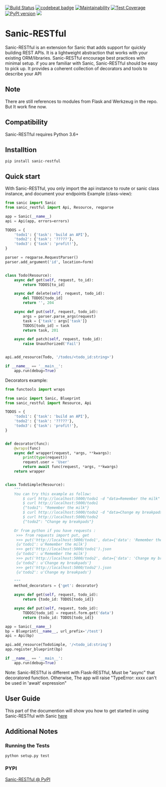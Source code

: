 [![Build Status](https://travis-ci.org/CoCongV/sanic-restful.svg?branch=develop)](https://travis-ci.org/CoCongV/sanic-restful)
[![codebeat badge](https://codebeat.co/badges/05407b18-a508-4cde-ac35-8e6776ea20e1)](https://codebeat.co/projects/github-com-cocongv-sanic-restful-develop)
[![Maintainability](https://api.codeclimate.com/v1/badges/bb199b737ab079fd7b0c/maintainability)](https://codeclimate.com/github/CoCongV/sanic-restful/maintainability)
[![Test Coverage](https://api.codeclimate.com/v1/badges/bb199b737ab079fd7b0c/test_coverage)](https://codeclimate.com/github/CoCongV/sanic-restful/test_coverage)
[![PyPI version](https://badge.fury.io/py/sanic-restful.svg)](https://badge.fury.io/py/sanic-restful)
[![](https://img.shields.io/badge/python-3.6-blue.svg)](https://pypi.org/project/sanic-restful/)
# Sanic-RESTful

Sanic-RESTful is an extension for Sanic that adds support for quickly building REST APIs.
It is a lightweight abstraction that works with your existing ORM/libraries.
Sanic-RESTful encourage best practices with minimal setup.
if you are familiar with Sanic, Sanic-RESTful should be easy to pick up.
It provides a coherent collection of decorators and tools to describe your API

## Note
There are still references to modules from Flask and Werkzeug in the repo.
But It work fine now.

## Compatibility
Sanic-RESTful requires Python 3.6+

## Installtion
```
pip install sanic-restful
```
## Quick start
With Sanic-RESTful, you only import the api instance to route or sanic class instance,
and document your endpoints
Example (class-view):
```python
from sanic import Sanic
from sanic_restful import Api, Resource, reqparse

app = Sanic(__name__)
api = Api(app, errors=errors)

TODOS = {
    'todo1': {'task': 'build an API'},
    'todo2': {'task': '?????'},
    'todo3': {'task': 'profit!'},
}

parser = reqparse.RequestParser()
parser.add_argument('id', location=form)


class Todo(Resource):
    async def get(self, request, to_id):
        return TODOS[to_id]

    async def delete(self, request, todo_id):
        del TODOS[todo_id]
        return '', 204

    async def put(self, request, todo_id):
        args = parser.parse_args(request)
        task = {'task': args['task']}
        TODOS[todo_id] = task
        return task, 201

    async def patch(self, request, todo_id):
        raise Unauthorized('Fail')


api.add_resource(Todo, '/todos/<todo_id:string>')

if __name__ == '__main__':
    app.run(debug=True)
```

Decorators example:
```python
from functools import wraps

from sanic import Sanic, Blueprint
from sanic_restful import Resource, Api

TODOS = {
    'todo1': {'task': 'build an API'},
    'todo2': {'task': '?????'},
    'todo3': {'task': 'profit!'},
}


def decorator(func):
    @wraps(func)
    async def wrapper(request, *args, **kwargs):
        print(type(request))
        request.user = 'User'
        return await func(request, *args, **kwargs)
    return wrapper


class TodoSimple(Resource):
    """
    You can try this example as follow:
        $ curl http://localhost:5000/todo1 -d "data=Remember the milk" -X PUT
        $ curl http://localhost:5000/todo1
        {"todo1": "Remember the milk"}
        $ curl http://localhost:5000/todo2 -d "data=Change my breakpads" -X PUT
        $ curl http://localhost:5000/todo2
        {"todo2": "Change my breakpads"}

    Or from python if you have requests :
     >>> from requests import put, get
     >>> put('http://localhost:5000/todo1', data={'data': 'Remember the milk'}).json
     {u'todo1': u'Remember the milk'}
     >>> get('http://localhost:5000/todo1').json
     {u'todo1': u'Remember the milk'}
     >>> put('http://localhost:5000/todo2', data={'data': 'Change my breakpads'}).json
     {u'todo2': u'Change my breakpads'}
     >>> get('http://localhost:5000/todo2').json
     {u'todo2': u'Change my breakpads'}

    """
    method_decorators = {'get': decorator}

    async def get(self, request, todo_id):
        return {todo_id: TODOS[todo_id]}

    async def put(self, request, todo_id):
        TODOS[todo_id] = request.form.get('data')
        return {todo_id: TODOS[todo_id]}

app = Sanic(__name__)
bp = Blueprint(__name__, url_prefix='/test')
api = Api(bp)

api.add_resource(TodoSimple, '/<todo_id:string')
app.register_blueprint(bp)

if __name__ == '__main__':
    app.run(debug=True)
```
Note: Sanic-RESTful is different with Flask-RESTful, Must be "async"  that decoratored function.
Otherwise, The app will raise "TypeError: xxxx can't be used in 'await' expression"

## User Guide

This part of the documention will show you how to get started in using Sanic-RESTful with Sanic [here](https://flask-restful.readthedocs.io/)


## Additional Notes

### Running the Tests

```
python setup.py test
```

### PYPI
[Sanic-RESTful @ PyPI](https://pypi.org/project/sanic-restful/)
